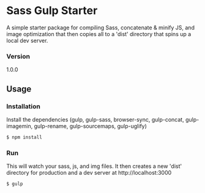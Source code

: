 # Sass Gulp Starter

A simple starter package for compiling Sass, concatenate & minify JS, and image optimization that then copies all to a 'dist' directory that spins up a local dev server.

### Version
1.0.0

## Usage


### Installation

Install the dependencies (gulp, gulp-sass, browser-sync, gulp-concat, gulp-imagemin, gulp-rename, gulp-sourcemaps, gulp-uglify)

```sh
$ npm install
```

### Run

This will watch your sass, js, and img files. It then creates a new 'dist' directory for production and a dev server at http://localhost:3000

```sh
$ gulp
```